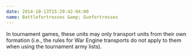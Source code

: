 ```yaml
---
date: 2014-10-13T15:29:42-04:00
name: Battlefortresses &amp; Gunfortresses
---
```

<p>In tournament games, these units may only transport units from their own formation (i.e., the rules for War Engine transports do not apply to them when using the tournament army lists).</p>